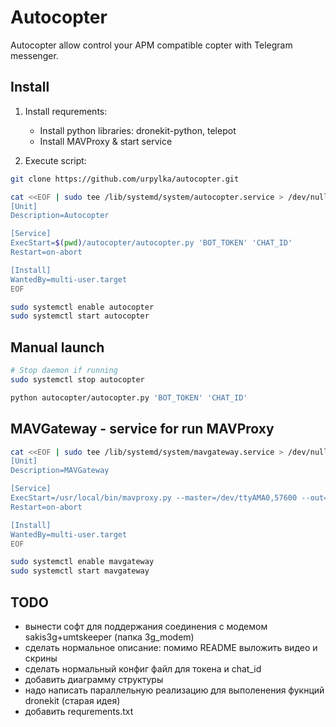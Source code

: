 # Autocopter

Autocopter allow control your APM compatible copter with Telegram messenger.

## Install

1. Install requrements:
    * Install python libraries: dronekit-python, telepot
    * Install MAVProxy & start service

2. Execute script:
```bash
git clone https://github.com/urpylka/autocopter.git

cat <<EOF | sudo tee /lib/systemd/system/autocopter.service > /dev/null
[Unit]
Description=Autocopter

[Service]
ExecStart=$(pwd)/autocopter/autocopter.py 'BOT_TOKEN' 'CHAT_ID'
Restart=on-abort

[Install]
WantedBy=multi-user.target
EOF

sudo systemctl enable autocopter
sudo systemctl start autocopter
```
## Manual launch
```bash
# Stop daemon if running
sudo systemctl stop autocopter

python autocopter/autocopter.py 'BOT_TOKEN' 'CHAT_ID'
```

## MAVGateway - service for run MAVProxy
```bash
cat <<EOF | sudo tee /lib/systemd/system/mavgateway.service > /dev/null
[Unit]
Description=MAVGateway

[Service]
ExecStart=/usr/local/bin/mavproxy.py --master=/dev/ttyAMA0,57600 --out=tcpin:0.0.0.0:5760 --out=tcpin:127.0.0.1:14600 --daemon
Restart=on-abort

[Install]
WantedBy=multi-user.target
EOF

sudo systemctl enable mavgateway
sudo systemctl start mavgateway
```

## TODO
* вынести софт для поддержания соединения с модемом sakis3g+umtskeeper (папка 3g_modem)
* сделать нормальное описание: помимо README выложить видео и скрины
* сделать нормальный конфиг файл для токена и chat_id
* добавить диаграмму структуры
* надо написать параллельную реализацию для выполенения фукнций dronekit (старая идея)
* добавить requrements.txt
